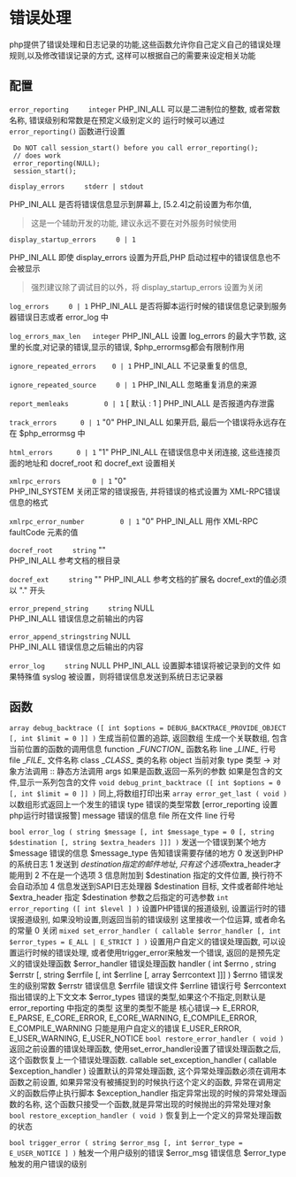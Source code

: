 # 错误处理


php提供了错误处理和日志记录的功能,这些函数允许你自己定义自己的错误处理规则,以及修改错误记录的方式, 这样可以根据自己的需要来设定相关功能


## 配置

`error_reporting     integer`
PHP_INI_ALL     可以是二进制位的整数, 或者常数名称, 错误级别和常数是在预定义级别定义的
     运行时候可以通过 `error_reporting()` 函数进行设置
```
 Do NOT call session_start() before you call error_reporting();
 // does work
 error_reporting(NULL);
 session_start();
```

`display_errors     stderr | stdout`

PHP_INI_ALL     是否将错误信息显示到屏幕上, [5.2.4]之前设置为布尔值, 
> 这是一个辅助开发的功能, 建议永远不要在对外服务时候使用

`display_startup_errors     0 | 1`

PHP_INI_ALL     即使 display_errors 设置为开启,PHP 启动过程中的错误信息也不会被显示
> 强烈建议除了调试目的以外，将 display_startup_errors 设置为关闭

`log_errors     0 | 1`
PHP_INI_ALL     是否将脚本运行时候的错误信息记录到服务器错误日志或者 error_log 中

`log_errors_max_len   integer`
PHP_INI_ALL     设置 log_errors 的最大字节数, 
     这里的长度,对记录的错误,显示的错误, $php_errormsg都会有限制作用

`ignore_repeated_errors    0 | 1`
PHP_INI_ALL     不记录重复的信息, 

`ignore_repeated_source     0 | 1`
     PHP_INI_ALL     忽略重复消息的来源

`report_memleaks         0 | 1`
     [ 默认 : 1 ]
     PHP_INI_ALL     是否报道内存泄露

`track_errors      0 | 1`
     "0"
     PHP_INI_ALL     如果开启, 最后一个错误将永远存在在 $php_errormsg 中

`html_errors      0 | 1`
     "1"
     PHP_INI_ALL     在错误信息中关闭连接, 这些连接页面的地址和 docref_root  和 docref_ext 设置相关

`xmlrpc_errors        0 | 1`
     "0"     
     PHP_INI_SYSTEM     关闭正常的错误报告, 并将错误的格式设置为 XML-RPC错误信息的格式

`xmlrpc_error_number         0 | 1`
     "0"
     PHP_INI_ALL     用作 XML-RPC faultCode 元素的值

`docref_root     string`
     ""     
     PHP_INI_ALL     参考文档的根目录

`docref_ext     string`
     ""
     PHP_INI_ALL     参考文档的扩展名
     docref_ext的值必须以 "." 开头

`error_prepend_string     string`
     NULL     
     PHP_INI_ALL     错误信息之前输出的内容

`error_append_stringstring`
     NULL     
     PHP_INI_ALL     错误信息之后输出的内容

`error_log     string`
     NULL
     PHP_INI_ALL     设置脚本错误将被记录到的文件
     如果特殊值 syslog 被设置，则将错误信息发送到系统日志记录器


## 函数
`array debug_backtrace ([ int $options = DEBUG_BACKTRACE_PROVIDE_OBJECT [, int $limit = 0 ]] )`
     生成当前位置的追踪, 返回数组
     生成一个关联数组, 包含当前位置的函数的调用信息
     function     \__FUNCTION__   函数名称
     line         \__LINE__       行号
     file         \__FILE__       文件名称
     class        \__CLASS__      类的名称
     object       当前对象
     type         类型
          ->     对象方法调用
          ::     静态方法调用
     args
          如果是函数,返回一系列的参数
          如果是包含的文件,显示一系列包含的文件
`void debug_print_backtrace ([ int $options = 0 [, int $limit = 0 ]] )`
     同上,将数组打印出来
`array error_get_last ( void )`
     以数组形式返回上一个发生的错误
     type      错误的类型常数 [error_reporting 设置php运行时错误报警]
     message   错误的信息
     file      所在文件
     line      行号
     
`bool error_log ( string $message [, int $message_type = 0 [, string $destination [, string $extra_headers ]]] )`
     发送一个错误到某个地方
     $message        错误的信息
     $message_type   告知错误需要存储的地方
          0     发送到PHP的系统日志
          1     发送到 $destination 指定的邮件地址, 只有这个选项$extra_header才能用到
          2     不在是一个选项
          3     信息附加到 $destination 指定的文件位置, 换行符不会自动添加
          4     信息发送到SAPI日志处理器
     $destination     目标, 文件或者邮件地址
     $extra_header    指定 $destination 参数之后指定的可选参数
`int error_reporting ([ int $level ] )`
     设置PHP错误的报道级别, 设置运行时的错误报道级别, 如果没哟设置,则返回当前的错误级别
     这里接收一个位运算, 或者命名的常量
          0     关闭
`mixed set_error_handler ( callable $error_handler [, int $error_types = E_ALL | E_STRICT ] )`
     设置用户自定义的错误处理函数, 可以设置运行时候的错误处理, 或者使用trigger_error来触发一个错误, 返回的是预先定义的错误处理函数
     $error_handler       错误处理函数
          handler ( int $errno , string $errstr [, string $errfile [, int $errline [, array $errcontext ]]] )
               $errno      错误发生的级别常数
               $errstr     错误信息
               $errfile 错误文件
               $errline 错误行号
               $errcontext 指出错误的上下文文本
     $error_types 错误的类型,如果这个不指定,则默认是error_reporting 中指定的类型
          这里的类型不能是 核心错误--> E_ERROR, E_PARSE, E_CORE_ERROR, E_CORE_WARNING, E_COMPILE_ERROR, E_COMPILE_WARNING
          只能是用户自定义的错误 E_USER_ERROR, E_USER_WARNING, E_USER_NOTICE
`bool restore_error_handler ( void )`
     返回之前设置的错误处理函数, 使用set_error_handler设置了错误处理函数之后, 这个函数恢复上一个错误处理函数.
callable set_exception_handler ( callable $exception_handler )
     设置默认的异常处理函数, 这个异常处理函数必须在调用本函数之前设置, 如果异常没有被捕捉到的时候执行这个定义的函数, 异常在调用定义的函数后停止执行脚本
     $exception_handler
          指定异常出现的时候的异常处理函数的名称, 这个函数只接受一个函数,就是异常出现的时候抛出的异常处理对象
`bool restore_exception_handler ( void )`
     恢复到上一个定义的异常处理函数的状态

`bool trigger_error ( string $error_msg [, int $error_type = E_USER_NOTICE ] )`
     触发一个用户级别的错误
     $error_msg     错误信息
     $error_type    触发的用户错误的级别
      
     



